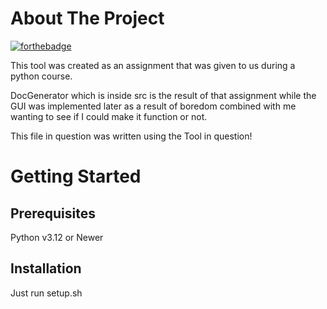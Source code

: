 # About The Project

[![forthebadge](https://forthebadge.com/images/badges/built-with-resentment.svg)](https://forthebadge.com)

This tool was created as an assignment that was given to us during a python course.

DocGenerator which is inside src is the result of that assignment while the GUI was implemented later as a result of boredom combined with me wanting to see if I could make it function or not.

This file in question was written using the Tool in question!



# Getting Started


## Prerequisites


Python v3.12 or Newer


## Installation


Just run setup.sh


